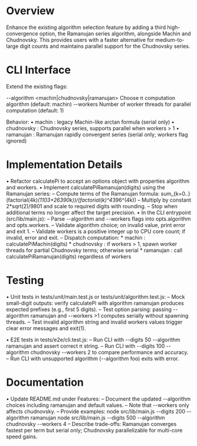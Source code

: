 # Overview

Enhance the existing algorithm selection feature by adding a third high-convergence option, the Ramanujan series algorithm, alongside Machin and Chudnovsky. This provides users with a faster alternative for medium-to-large digit counts and maintains parallel support for the Chudnovsky series.

# CLI Interface

Extend the existing flags:

--algorithm <machin|chudnovsky|ramanujan>   Choose π computation algorithm (default: machin)
--workers <n>                                Number of worker threads for parallel computation (default: 1)

Behavior:
• machin        : legacy Machin-like arctan formula (serial only)
• chudnovsky    : Chudnovsky series, supports parallel when workers > 1
• ramanujan     : Ramanujan rapidly convergent series (serial only; workers flag ignored)

# Implementation Details

• Refactor calculatePi to accept an options object with properties algorithm and workers.
• Implement calculatePiRamanujan(digits) using the Ramanujan series:
  – Compute terms of the Ramanujan formula: sum_{k=0..} (factorial(4k)*(1103+26390k))/(factorial(k)^4*396^(4k))
  – Multiply by constant 2*sqrt(2)/9801 and scale to required digits with rounding.
  – Stop when additional terms no longer affect the target precision.
• In the CLI entrypoint (src/lib/main.js):
  – Parse --algorithm and --workers flags into opts.algorithm and opts.workers.
  – Validate algorithm choice; on invalid value, print error and exit 1.
  – Validate workers is a positive integer up to CPU core count; if invalid, error and exit.
  – Dispatch computation:
    * machin      : calculatePiMachin(digits)
    * chudnovsky : if workers > 1, spawn worker threads for partial Chudnovsky terms; otherwise serial
    * ramanujan  : call calculatePiRamanujan(digits) regardless of workers

# Testing

• Unit tests in tests/unit/main.test.js or tests/unit/algorithm.test.js:
  – Mock small-digit outputs: verify calculatePi with algorithm ramanujan produces expected prefixes (e.g., first 5 digits).
  – Test option parsing: passing --algorithm ramanujan and --workers >1 computes serially without spawning threads.
  – Test invalid algorithm string and invalid workers values trigger clear error messages and exit(1).

• E2E tests in tests/e2e/cli.test.js:
  – Run CLI with --digits 50 --algorithm ramanujan and assert correct π string.
  – Run CLI with --digits 100 --algorithm chudnovsky --workers 2 to compare performance and accuracy.
  – Run CLI with unsupported algorithm (--algorithm foo) exits with error.

# Documentation

• Update README.md under Features:
  – Document the updated --algorithm choices including ramanujan and default values.
  – Note that --workers only affects chudnovsky.
  – Provide examples:
      node src/lib/main.js --digits 200 --algorithm ramanujan
      node src/lib/main.js --digits 500 --algorithm chudnovsky --workers 4
  – Describe trade-offs: Ramanujan converges fastest per term but serial only; Chudnovsky parallelizable for multi-core speed gains.